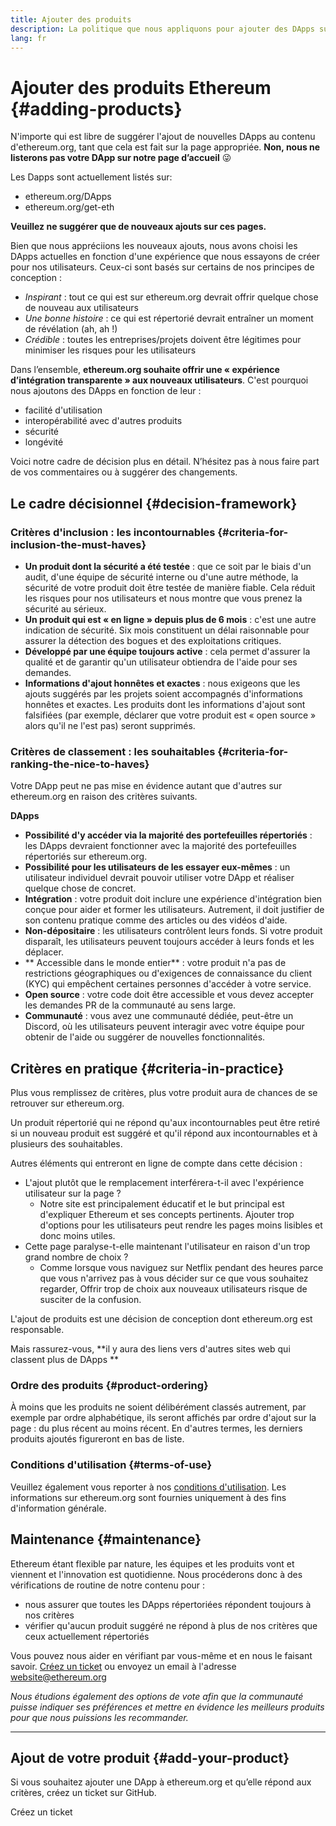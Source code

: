 ```yaml
---
title: Ajouter des produits
description: La politique que nous appliquons pour ajouter des DApps sur ethereum.org
lang: fr
---
```


# Ajouter des produits Ethereum {#adding-products}

N'importe qui est libre de suggérer l'ajout de nouvelles DApps au contenu d'ethereum.org, tant que cela est fait sur la page appropriée. **Non, nous ne listerons pas votre DApp sur notre page d’accueil** 😜

Les Dapps sont actuellement listés sur:

- ethereum.org/DApps
- ethereum.org/get-eth

**Veuillez ne suggérer que de nouveaux ajouts sur ces pages.**

Bien que nous appréciions les nouveaux ajouts, nous avons choisi les DApps actuelles en fonction d'une expérience que nous essayons de créer pour nos utilisateurs. Ceux-ci sont basés sur certains de nos principes de conception :

- _Inspirant_ : tout ce qui est sur ethereum.org devrait offrir quelque chose de nouveau aux utilisateurs
- _Une bonne histoire_ : ce qui est répertorié devrait entraîner un moment de révélation (ah, ah !)
- _Crédible_ : toutes les entreprises/projets doivent être légitimes pour minimiser les risques pour les utilisateurs

Dans l’ensemble, **ethereum.org souhaite offrir une « expérience d’intégration transparente » aux nouveaux utilisateurs**. C'est pourquoi nous ajoutons des DApps en fonction de leur :

- facilité d'utilisation
- interopérabilité avec d'autres produits
- sécurité
- longévité

Voici notre cadre de décision plus en détail. N’hésitez pas à nous faire part de vos commentaires ou à suggérer des changements.

## Le cadre décisionnel {#decision-framework}

### Critères d'inclusion : les incontournables {#criteria-for-inclusion-the-must-haves}

- **Un produit dont la sécurité a été testée** : que ce soit par le biais d'un audit, d'une équipe de sécurité interne ou d'une autre méthode, la sécurité de votre produit doit être testée de manière fiable. Cela réduit les risques pour nos utilisateurs et nous montre que vous prenez la sécurité au sérieux.
- **Un produit qui est « en ligne » depuis plus de 6 mois** : c'est une autre indication de sécurité. Six mois constituent un délai raisonnable pour assurer la détection des bogues et des exploitations critiques.
- **Développé par une équipe toujours active** : cela permet d'assurer la qualité et de garantir qu'un utilisateur obtiendra de l'aide pour ses demandes.
- **Informations d'ajout honnêtes et exactes** : nous exigeons que les ajouts suggérés par les projets soient accompagnés d'informations honnêtes et exactes. Les produits dont les informations d'ajout sont falsifiées (par exemple, déclarer que votre produit est « open source » alors qu'il ne l'est pas) seront supprimés.

### Critères de classement : les souhaitables {#criteria-for-ranking-the-nice-to-haves}

Votre DApp peut ne pas mise en évidence autant que d'autres sur ethereum.org en raison des critères suivants.

**DApps**

- **Possibilité d'y accéder via la majorité des portefeuilles répertoriés** : les DApps devraient fonctionner avec la majorité des portefeuilles répertoriés sur ethereum.org.
- **Possibilité pour les utilisateurs de les essayer eux-mêmes** : un utilisateur individuel devrait pouvoir utiliser votre DApp et réaliser quelque chose de concret.
- **Intégration** : votre produit doit inclure une expérience d'intégration bien conçue pour aider et former les utilisateurs. Autrement, il doit justifier de son contenu pratique comme des articles ou des vidéos d'aide.
- **Non-dépositaire** : les utilisateurs contrôlent leurs fonds. Si votre produit disparaît, les utilisateurs peuvent toujours accéder à leurs fonds et les déplacer.
- ** Accessible dans le monde entier** : votre produit n'a pas de restrictions géographiques ou d'exigences de connaissance du client (KYC) qui empêchent certaines personnes d'accéder à votre service.
- **Open source** : votre code doit être accessible et vous devez accepter les demandes PR de la communauté au sens large.
- **Communauté** : vous avez une communauté dédiée, peut-être un Discord, où les utilisateurs peuvent interagir avec votre équipe pour obtenir de l'aide ou suggérer de nouvelles fonctionnalités.

## Critères en pratique {#criteria-in-practice}

Plus vous remplissez de critères, plus votre produit aura de chances de se retrouver sur ethereum.org.

Un produit répertorié qui ne répond qu'aux incontournables peut être retiré si un nouveau produit est suggéré et qu'il répond aux incontournables et à plusieurs des souhaitables.

Autres éléments qui entreront en ligne de compte dans cette décision :

- L'ajout plutôt que le remplacement interférera-t-il avec l'expérience utilisateur sur la page ?
  - Notre site est principalement éducatif et le but principal est d'expliquer Ethereum et ses concepts pertinents. Ajouter trop d'options pour les utilisateurs peut rendre les pages moins lisibles et donc moins utiles.
- Cette page paralyse-t-elle maintenant l'utilisateur en raison d'un trop grand nombre de choix ?
  - Comme lorsque vous naviguez sur Netflix pendant des heures parce que vous n'arrivez pas à vous décider sur ce que vous souhaitez regarder, Offrir trop de choix aux nouveaux utilisateurs risque de susciter de la confusion.

L'ajout de produits est une décision de conception dont ethereum.org est responsable.

Mais rassurez-vous, **il y aura des liens vers d'autres sites web qui classent plus de DApps **

### Ordre des produits {#product-ordering}

À moins que les produits ne soient délibérément classés autrement, par exemple par ordre alphabétique, ils seront affichés par ordre d'ajout sur la page : du plus récent au moins récent. En d'autres termes, les derniers produits ajoutés figureront en bas de liste.

### Conditions d'utilisation {#terms-of-use}

Veuillez également vous reporter à nos [conditions d'utilisation](/terms-of-use/). Les informations sur ethereum.org sont fournies uniquement à des fins d'information générale.

## Maintenance {#maintenance}

Ethereum étant flexible par nature, les équipes et les produits vont et viennent et l'innovation est quotidienne. Nous procéderons donc à des vérifications de routine de notre contenu pour :

- nous assurer que toutes les DApps répertoriées répondent toujours à nos critères
- vérifier qu'aucun produit suggéré ne répond à plus de nos critères que ceux actuellement répertoriés

Vous pouvez nous aider en vérifiant par vous-même et en nous le faisant savoir. [Créez un ticket](https://github.com/ethereum/ethereum-org-website/issues/new?assignees=&labels=Type%3A+Feature&template=feature_request.md&title=) ou envoyez un email à l'adresse [website@ethereum.org](mailto:website@ethereum.org)

_Nous étudions également des options de vote afin que la communauté puisse indiquer ses préférences et mettre en évidence les meilleurs produits pour que nous puissions les recommander._

---

## Ajout de votre produit {#add-your-product}

Si vous souhaitez ajouter une DApp à ethereum.org et qu’elle répond aux critères, créez un ticket sur GitHub.

<ButtonLink href="https://github.com/ethereum/ethereum-org-website/issues/new?assignees=&labels=feature+%3Asparkles%3A%2Ccontent+%3Afountain_pen%3A&template=suggest_dapp.yaml">
  Créez un ticket
</ButtonLink>
